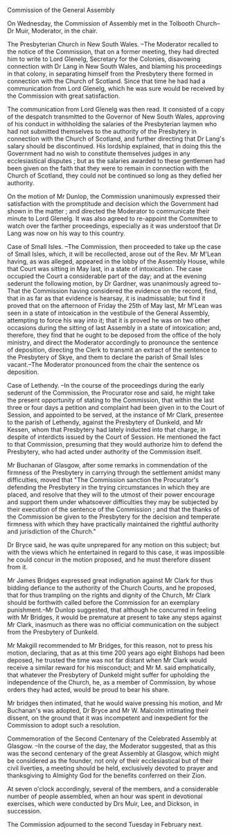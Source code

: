 Commission of the General AssemblyOn Wednesday, the Commission of Assembly met in the Tolbooth Church–Dr Muir, Moderator, in the chair.The Presbyterian Church in New South Wales. –The Moderator recalled to the notice of the Commission, that on a former meeting, they had directed him to write to Lord Glenelg, Secretary for the Colonies, disavowing connection with Dr Lang in New South Wales, and blaming his proceedings in that colony, in separating himself from the Presbytery there formed in connection with the Church of Scotland. Since that time he had had a communication from Lord Glenelg, which he was sure would be received by the Commission with great satisfaction.The communication from Lord Glenelg was then read. It consisted of a copy of the despatch transmitted to the Governor of New South Wales, approving of his conduct in withholding the salaries of the Presbyterian laymen who had not submitted themselves to the authority of the Presbytery in connection with the Church of Scotland, and further directing that Dr Lang's salary should be discontinued. His lordship explained, that in doing this the Government had no wish to constitute themselves judges in any ecclesiastical disputes ; but as the salaries awarded to these gentlemen had been given on the faith that they were to remain in connection with the Church of Scotland, they could not be continued so long as they defied her authority.On the motion of Mr Dunlop, the Commission unanimously expressed their satisfaction with the promptitude and decision which the Government had shown in the matter ; and directed the Moderator to communicate their minute to Lord Glenelg. It was also agreed to re-appoint the Committee to watch over the farther proceedings, especially as it was understoof that Dr Lang was now on his way to this country.Case of Small Isles. –The Commission, then proceeded to take up the case of Small Isles, which, it will be recollected, arose out of the Rev. Mr M'Lean having, as was alleged, appeared in the lobby of the Assembly House, while that Court was sitting in May last, in a state of intoxication. The case occupied the Court a considerable part of the day; and at the evening sederunt the following motion, by Dr Gardner, was unanimously agreed to–That the Commission having considered the evidence on the record, find, that in as far as that evidence is hearsay, it is inadmissable; but find it proved that on the afternoon of Friday the 25th of May last, Mr M'Lean was seen in a state of intoxication in the vestibule of the General Assembly, attempting to force his way into it; that it is proved he was on two other occasions during the sitting of last Assembly in a state of intoxication; and, therefore, they find that he ought to be deposed from the office of the holy ministry, and direct the Moderator accordingly to pronounce the sentence of deposition, directing the Clerk to transmit an extract of the sentence to the Presbytery of Skye, and them to declare the parish of Small Isles vacant.–The Moderator pronounced from the chair the sentence os deposition.Case of Lethendy. –In the course of the proceedings during the early sederunt of the Commission, the Procurator rose and said, he might take the present opportunity of stating to the Commission, that within the last three or four days a petition and complaint had been given in to the Court of Session, and appointed to be served, at the instance of Mr Clark, presentee to the parish of Lethendy, against the Presbytery of Dunkeld, and Mr Kessen, whom that Presbytery had lately inducted into that charge, in despite of interdicts issued by the Court of Session. He mentioned the fact to that Commission, presuming that they would authorize him to defend the Presbytery, who had acted under authority of the Commission itself.Mr Buchanan of Glasgow, after some remarks in commendation of the firmness of the Presbytery in carrying through the settlement amidst many difficulties, moved that "The Commission sanction the Procurator's defending the Presbytery in the trying circumstances in which they are placed, and resolve that they will to the utmost of their power encourage and support them under whatsoever difficulties they may be subjected by their execution of the sentence of the Commission ; and that the thanks of the Commission be given to the Presbytery for the decision and temperate firmness with which they have practically maintained the rightful authority and jurisdiction of the Church."Dr Bryce said, he was quite unprepared for any motion on this subject; but with the views which he entertained in regard to this case, it was impossible he could concur in the motion proposed, and he must therefore dissent from it.Mr James Bridges expressed great indignation against Mr Clark for thus bidding defiance to the authority of the Church Courts, and he proposed, that for thus trampling on the rights and dignity of the Church, Mr Clark should be forthwith called before the Commission for an exemplary punishment.–Mr Dunlop suggested, that although he concurred in feeling with Mr Bridges, it would be premature at present to take any steps against Mr Clark, inasmuch as there was no official communication on the subject from the Presbytery of Dunkeld.Mr Makgill recommended to Mr Bridges, for this reason, not to press his motion, declaring, that as at this time 200 years ago eight Bishops had been deposed, he trusted the time was not far distant when Mr Clark would receive a similar reward for his misconduct; and Mr M. said emphatically, that whatever the Presbytery of Dunkeld might suffer for upholding the independence of the Church, he, as a member of Commission, by whose orders they had acted, would be proud to bear his share.Mr bridges then intimated, that he would waive pressing his motion, and Mr Buchanan's was adopted, Dr Bryce and Mr W. Malcolm intimating their dissent, on the ground that it was incompetent and inexpedient for the Commission to adopt such a resolution.Commemoration of the Second Centenary of the Celebrated Assembly at Glasgow. –In the course of the day, the Moderator suggested, that as this was the second centenary of the great Assembly at Glasgow, which might be considered as the founder, not only of their ecclesiastical but of their civil liverties, a meeting should be held, exclusively devoted to prayer and thanksgiving to Almighty God for the benefits conferred on their Zion.At seven o'clock accordingly, several of the members, and a considerable number of people assembled, when an hour was spent in devotional exercises, which were conducted by Drs Muir, Lee, and Dickson, in succession.The Commission adjourned to the second Tuesday in February next.